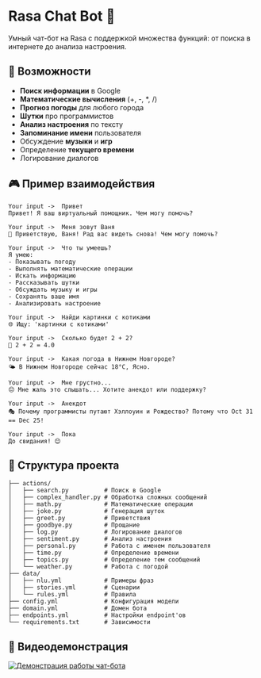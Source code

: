 # Rasa Chat Bot 🤖

Умный чат-бот на Rasa с поддержкой множества функций: от поиска в интернете до анализа настроения.

## 🌟 Возможности

- **Поиск информации** в Google
- **Математические вычисления** (+, -, *, /)
- **Прогноз погоды** для любого города
- **Шутки** про программистов
- **Анализ настроения** по тексту
- **Запоминание имени** пользователя
- Обсуждение **музыки** и **игр**
- Определение **текущего времени**
- Логирование диалогов


## 🎮 Пример взаимодействия
```plaintext
Your input ->  Привет
Привет! Я ваш виртуальный помощник. Чем могу помочь?

Your input ->  Меня зовут Ваня
👋 Приветствую, Ваня! Рад вас видеть снова! Чем могу помочь?

Your input ->  Что ты умеешь?
Я умею:
- Показывать погоду
- Выполнять математические операции
- Искать информацию
- Рассказывать шутки
- Обсуждать музыку и игры
- Сохранять ваше имя
- Анализировать настроение

Your input ->  Найди картинки с котиками
🌐 Ищу: 'картинки с котиками'

Your input ->  Сколько будет 2 + 2?
🔢 2 + 2 = 4.0

Your input ->  Какая погода в Нижнем Новгороде?
🌤 В Нижнем Новгороде сейчас 18°C, Ясно.

Your input ->  Мне грустно...
😔 Мне жаль это слышать... Хотите анекдот или поддержку?

Your input ->  Анекдот
🎭 Почему программисты путают Хэллоуин и Рождество? Потому что Oct 31 == Dec 25!

Your input ->  Пока
До свидания! 😊
```

## 📂 Структура проекта
```plaintext
├── actions/
│   ├── search.py          # Поиск в Google
│   ├── complex_handler.py # Обработка сложных сообщений
│   ├── math.py            # Математические операции
│   ├── joke.py            # Генерация шуток
│   ├── greet.py           # Приветствия
│   ├── goodbye.py         # Прощание
│   ├── log.py             # Логирование диалогов
│   ├── sentiment.py       # Анализ настроения
│   ├── personal.py        # Работа с именем пользователя
│   ├── time.py            # Определение времени
│   ├── topics.py          # Определение тем сообщений
│   └── weather.py         # Работа с погодой
├── data/
│   ├── nlu.yml            # Примеры фраз
│   ├── stories.yml        # Сценарии
│   └── rules.yml          # Правила
├── config.yml             # Конфигурация модели
├── domain.yml             # Домен бота
├── endpoints.yml          # Настройки endpoint'ов
└── requirements.txt       # Зависимости
```

## 🎥 Видеодемонстрация

[![Демонстрация работы чат-бота](https://img.youtube.com/vi/MPMUzmrgUlQ/maxresdefault.jpg)](https://youtu.be/MPMUzmrgUlQ "Кликните для просмотра")